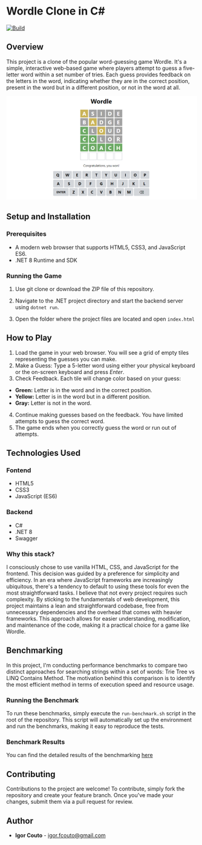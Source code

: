 # Wordle Clone in C#
[![Build](https://github.com/igor-couto/wordle-clone/actions/workflows/build.yml/badge.svg)](https://github.com/igor-couto/wordle-clone/actions/workflows/build.yml)

## Overview
This project is a clone of the popular word-guessing game Wordle. It's a simple, interactive web-based game where players attempt to guess a five-letter word within a set number of tries. Each guess provides feedback on the letters in the word, indicating whether they are in the correct position, present in the word but in a different position, or not in the word at all.

![](https://github.com/igor-couto/images/blob/main/wordle-clone/preview.png)

## Setup and Installation

### Prerequisites
- A modern web browser that supports HTML5, CSS3, and JavaScript ES6.
- .NET 8 Runtime and SDK

### Running the Game

1. Use git clone or download the ZIP file of this repository.

2. Navigate to the .NET project directory and start the backend server using `dotnet run`.

3. Open the folder where the project files are located and open `index.html`

## How to Play
1. Load the game in your web browser. You will see a grid of empty tiles representing the guesses you can make.
2. Make a Guess: Type a 5-letter word using either your physical keyboard or the on-screen keyboard and press _Enter_.
3. Check Feedback. Each tile will change color based on your guess:
- **Green:** Letter is in the word and in the correct position.
- **Yellow:** Letter is in the word but in a different position.
- **Gray:** Letter is not in the word.
4. Continue making guesses based on the feedback. You have limited attempts to guess the correct word.
5. The game ends when you correctly guess the word or run out of attempts.

## Technologies Used

### Fontend
- HTML5
- CSS3
- JavaScript (ES6)

### Backend
- C#
- .NET 8 
- Swagger

### Why this stack?
I consciously chose to use vanilla HTML, CSS, and JavaScript for the frontend. This decision was guided by a preference for simplicity and efficiency. In an era where JavaScript frameworks are increasingly ubiquitous, there's a tendency to default to using these tools for even the most straightforward tasks. I believe that not every project requires such complexity. By sticking to the fundamentals of web development, this project maintains a lean and straightforward codebase, free from unnecessary dependencies and the overhead that comes with heavier frameworks. This approach allows for easier understanding, modification, and maintenance of the code, making it a practical choice for a game like Wordle.


## Benchmarking
In this project, I'm conducting performance benchmarks to compare two distinct approaches for searching strings within a set of words: Trie Tree vs LINQ Contains Method. The motivation behind this comparison is to identify the most efficient method in terms of execution speed and resource usage.

### Running the Benchmark
To run these benchmarks, simply execute the `run-benchmark.sh` script in the root of the repository. This script will automatically set up the environment and run the benchmarks, making it easy to reproduce the tests.

### Benchmark Results
You can find the detailed results of the benchmarking [here](https://github.com/igor-couto/wordle-clone/blob/main/test/benchmark/BenchmarkDotNet.Artifacts/results/WordleClone.Benchmark.FindWordsBenchmarks-report-default.md)

## Contributing
Contributions to the project are welcome! To contribute, simply fork the repository and create your feature branch. Once you've made your changes, submit them via a pull request for review.

## Author
* **Igor Couto** - [igor.fcouto@gmail.com](mailto:igor.fcouto@gmail.com)